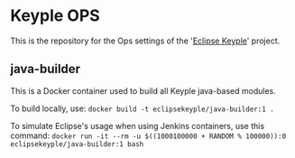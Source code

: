 Keyple OPS
==========
This is the repository for the Ops settings of the '[Eclipse Keyple](https://keyple.org/)' project.


java-builder
------------
This is a Docker container used to build all Keyple java-based modules.

To build locally, use:
`docker build -t eclipsekeyple/java-builder:1 .`

To simulate Eclipse's usage when using Jenkins containers, use this command:
`docker run -it --rm -u $((1000100000 + RANDOM % 100000)):0 eclipsekeyple/java-builder:1 bash`


